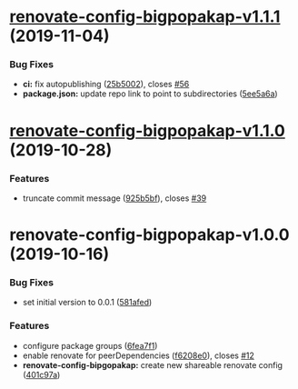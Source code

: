 # [renovate-config-bigpopakap-v1.1.1](https://github.com/bigpopakap/shared-node-tools/compare/v1.1.0-renovate-config-bigpopakap...v1.1.1-renovate-config-bigpopakap) (2019-11-04)


### Bug Fixes

* **ci:** fix autopublishing ([25b5002](https://github.com/bigpopakap/shared-node-tools/commit/25b50021f284aaae64579632a02fe26815d6b49a)), closes [#56](https://github.com/bigpopakap/shared-node-tools/issues/56)
* **package.json:** update repo link to point to subdirectories ([5ee5a6a](https://github.com/bigpopakap/shared-node-tools/commit/5ee5a6acad3345ab6d3f108a45e3f3ba2d844f49))

# [renovate-config-bigpopakap-v1.1.0](https://github.com/bigpopakap/shared-node-tools/compare/v1.0.0-renovate-config-bigpopakap...v1.1.0-renovate-config-bigpopakap) (2019-10-28)


### Features

* truncate commit message ([925b5bf](https://github.com/bigpopakap/shared-node-tools/commit/925b5bf5026f6bda4bb7a936fd6468cdc7f825bf)), closes [#39](https://github.com/bigpopakap/shared-node-tools/issues/39)

# renovate-config-bigpopakap-v1.0.0 (2019-10-16)


### Bug Fixes

* set initial version to 0.0.1 ([581afed](https://github.com/bigpopakap/shared-node-tools/commit/581afed0171d5ac52c15f5b4439eebd5d9afea99))


### Features

* configure package groups ([6fea7f1](https://github.com/bigpopakap/shared-node-tools/commit/6fea7f17d74217dc7f104ab3d71973e1ccf00ac0))
* enable renovate for peerDependencies ([f6208e0](https://github.com/bigpopakap/shared-node-tools/commit/f6208e0d03e691154e7d5c11c9903dd829777c4a)), closes [#12](https://github.com/bigpopakap/shared-node-tools/issues/12)
* **renovate-config-bipgopakap:** create new shareable renovate config ([401c97a](https://github.com/bigpopakap/shared-node-tools/commit/401c97aabaf4062df83663eb071fef5e4b043b53))
